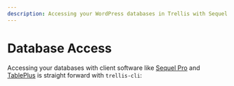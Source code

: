 ```yaml
---
description: Accessing your WordPress databases in Trellis with Sequel Pro or TablePlus just requires some initial configuration. phpMyAdmin not necessary.
---
```


# Database Access

Accessing your databases with client software like [Sequel Pro](https://www.sequelpro.com/) and [TablePlus](http://tableplus.com/) is straight forward with `trellis-cli`:

<CodeSwitcher :languages="{cli:'Trellis CLI',manual:'Manual'}">
<template v-slot:cli>

Run the following from any directory within your project:

For Sequel Pro:
```bash
$ trellis db open --app=sequel-pro production example.com
```

For TablePlus
```bash
$ trellis db open --app=tableplus production example.com
```

</template>
<template v-slot:manual>

Configure your Sequel client as follows:
## Development (Vagrant box)

- Connection type: SSH
- MySQL host: `127.0.0.1`
- Username: `example_com`
- Password: `example_dbpassword` (use the value of `db_password` from `group_vars/development/vault.yml`)
- SSH Host: `example.test`
- SSH User: `vagrant`
- SSH Key: Select the following file from your Trellis directory: `.vagrant/machines/default/virtualbox/private_key`

## Remote servers

- Connection type: SSH
- MySQL host: `127.0.0.1`
- Username: `example_com`
- Password: `example_dbpassword` (use the value of `db_password` from `group_vars/<environment>/vault.yml`)
- SSH Host: `example.com`
- SSH User: `web`

::: tip SSH Password?
Because Trellis provisions remote environments to use [SSH keys](https://roots.io/docs/trellis/master/ssh-keys/) rather than passwords, the password field or prompt is left blank.
:::

</template>
</CodeSwitcher>
